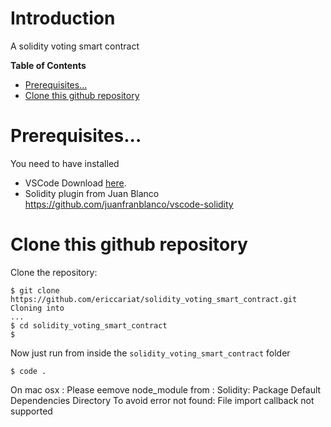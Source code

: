 # Introduction 

A solidity voting smart contract 

<!-- markdown-toc start - Don't edit this section. Run M-x markdown-toc-refresh-toc -->
**Table of Contents**

- [Prerequisites...](#prerequisites)
- [Clone this github repository](#Clone-this-github-repository)

<!-- markdown-toc end -->

# Prerequisites...

You need to have installed

* VSCode Download [here](https://code.visualstudio.com/download).
* Solidity plugin from Juan Blanco https://github.com/juanfranblanco/vscode-solidity

# Clone this github repository

Clone the repository:

```console
$ git clone https://github.com/ericcariat/solidity_voting_smart_contract.git
Cloning into 
...
$ cd solidity_voting_smart_contract
$
```

Now just run from inside the `solidity_voting_smart_contract` folder

```
$ code .
```

On mac osx : Please eemove node_module from :
Solidity: Package Default Dependencies Directory
To avoid error not found: File import callback not supported